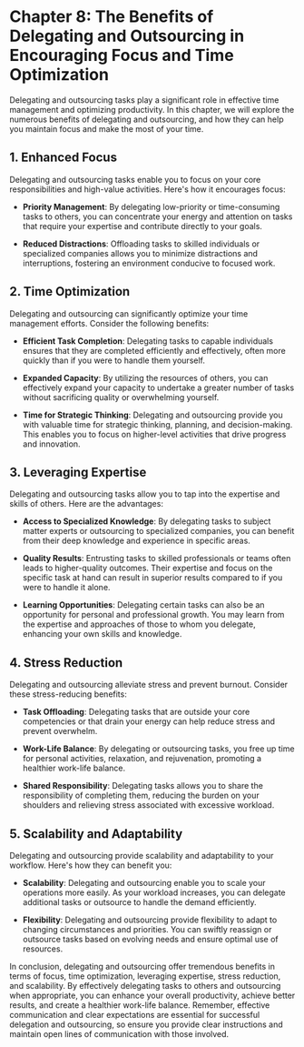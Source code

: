 Chapter 8: The Benefits of Delegating and Outsourcing in Encouraging Focus and Time Optimization
================================================================================================

Delegating and outsourcing tasks play a significant role in effective time management and optimizing productivity. In this chapter, we will explore the numerous benefits of delegating and outsourcing, and how they can help you maintain focus and make the most of your time.

**1. Enhanced Focus**
---------------------

Delegating and outsourcing tasks enable you to focus on your core responsibilities and high-value activities. Here's how it encourages focus:

* **Priority Management**: By delegating low-priority or time-consuming tasks to others, you can concentrate your energy and attention on tasks that require your expertise and contribute directly to your goals.

* **Reduced Distractions**: Offloading tasks to skilled individuals or specialized companies allows you to minimize distractions and interruptions, fostering an environment conducive to focused work.

**2. Time Optimization**
------------------------

Delegating and outsourcing can significantly optimize your time management efforts. Consider the following benefits:

* **Efficient Task Completion**: Delegating tasks to capable individuals ensures that they are completed efficiently and effectively, often more quickly than if you were to handle them yourself.

* **Expanded Capacity**: By utilizing the resources of others, you can effectively expand your capacity to undertake a greater number of tasks without sacrificing quality or overwhelming yourself.

* **Time for Strategic Thinking**: Delegating and outsourcing provide you with valuable time for strategic thinking, planning, and decision-making. This enables you to focus on higher-level activities that drive progress and innovation.

**3. Leveraging Expertise**
---------------------------

Delegating and outsourcing tasks allow you to tap into the expertise and skills of others. Here are the advantages:

* **Access to Specialized Knowledge**: By delegating tasks to subject matter experts or outsourcing to specialized companies, you can benefit from their deep knowledge and experience in specific areas.

* **Quality Results**: Entrusting tasks to skilled professionals or teams often leads to higher-quality outcomes. Their expertise and focus on the specific task at hand can result in superior results compared to if you were to handle it alone.

* **Learning Opportunities**: Delegating certain tasks can also be an opportunity for personal and professional growth. You may learn from the expertise and approaches of those to whom you delegate, enhancing your own skills and knowledge.

**4. Stress Reduction**
-----------------------

Delegating and outsourcing alleviate stress and prevent burnout. Consider these stress-reducing benefits:

* **Task Offloading**: Delegating tasks that are outside your core competencies or that drain your energy can help reduce stress and prevent overwhelm.

* **Work-Life Balance**: By delegating or outsourcing tasks, you free up time for personal activities, relaxation, and rejuvenation, promoting a healthier work-life balance.

* **Shared Responsibility**: Delegating tasks allows you to share the responsibility of completing them, reducing the burden on your shoulders and relieving stress associated with excessive workload.

**5. Scalability and Adaptability**
-----------------------------------

Delegating and outsourcing provide scalability and adaptability to your workflow. Here's how they can benefit you:

* **Scalability**: Delegating and outsourcing enable you to scale your operations more easily. As your workload increases, you can delegate additional tasks or outsource to handle the demand efficiently.

* **Flexibility**: Delegating and outsourcing provide flexibility to adapt to changing circumstances and priorities. You can swiftly reassign or outsource tasks based on evolving needs and ensure optimal use of resources.

In conclusion, delegating and outsourcing offer tremendous benefits in terms of focus, time optimization, leveraging expertise, stress reduction, and scalability. By effectively delegating tasks to others and outsourcing when appropriate, you can enhance your overall productivity, achieve better results, and create a healthier work-life balance. Remember, effective communication and clear expectations are essential for successful delegation and outsourcing, so ensure you provide clear instructions and maintain open lines of communication with those involved.
